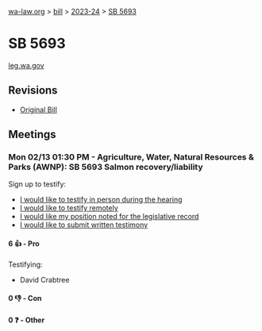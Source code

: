 [wa-law.org](/) > [bill](/bill/) > [2023-24](/bill/2023-24/) > [SB 5693](/bill/2023-24/sb/5693/)

# SB 5693
[leg.wa.gov](https://app.leg.wa.gov/billsummary?BillNumber=5693&Year=2023&Initiative=false)

## Revisions
* [Original Bill](1/)

## Meetings
### Mon 02/13 01:30 PM - Agriculture, Water, Natural Resources & Parks (AWNP): SB 5693 Salmon recovery/liability
Sign up to testify:
* [I would like to testify in person during the hearing](https://app.leg.wa.gov/csi/Testifier/Add?chamber=House&mId=30630&aId=151210&caId=21459&tId=1)
* [I would like to testify remotely](https://app.leg.wa.gov/csi/Testifier/Add?chamber=House&mId=30630&aId=151210&caId=21459&tId=2)
* [I would like my position noted for the legislative record](https://app.leg.wa.gov/csi/Testifier/Add?chamber=House&mId=30630&aId=151210&caId=21459&tId=3)
* [I would like to submit written testimony](https://app.leg.wa.gov/csi/Testifier/Add?chamber=House&mId=30630&aId=151210&caId=21459&tId=4)

#### 6 👍 - Pro
Testifying:
* David Crabtree

#### 0 👎 - Con

#### 0 ❓ - Other
